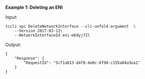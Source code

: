 **Example 1: Deleting an ENI**



Input: 

```
tccli vpc DeleteNetworkInterface --cli-unfold-argument  \
    --Version 2017-03-12\
    --NetworkInterfaceId eni-m6dyj72l
```

Output: 
```
{
    "Response": {
        "RequestId": "5cf1a813-d4f8-4e0c-8f90-c155a84a3ea1"
    }
}
```

